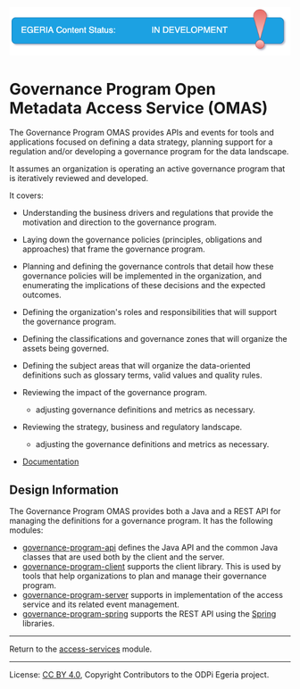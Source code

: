 <!-- SPDX-License-Identifier: CC-BY-4.0 -->
<!-- Copyright Contributors to the ODPi Egeria project. -->

![InDev](../../../images/egeria-content-status-in-development.png#pagewidth)

# Governance Program Open Metadata Access Service (OMAS)

The Governance Program OMAS provides APIs and events for tools and applications
focused on defining a data strategy, planning support for a regulation and/or
developing a governance program for the data landscape.

It assumes an organization is operating an active governance program that is
iteratively reviewed and developed.

It covers:

* Understanding the business drivers and regulations that provide the motivation and direction
to the governance program.

* Laying down the governance policies (principles, obligations and approaches)
that frame the governance program.

* Planning and defining the governance controls that detail how these governance policies will be implemented in
the organization, and enumerating the implications of these decisions and the expected outcomes.

* Defining the organization's roles and responsibilities that will support the governance program.

* Defining the classifications and governance zones that will organize the assets being governed.
* Defining the subject areas that will organize the data-oriented definitions such as
  glossary terms, valid values and quality rules.

* Reviewing the impact of the governance program.
  * adjusting governance definitions and metrics as necessary.
  
* Reviewing the strategy, business and regulatory landscape.
  * adjusting the governance definitions and metrics as necessary.

* [Documentation](https://egeria-project.org/services/omas/governance-program/overview)

## Design Information

The Governance Program OMAS provides both a Java and a REST API for managing the definitions
for a governance program. It has the following modules:

* [governance-program-api](governance-program-api) defines the Java API and the common Java classes
that are used both by the client and the server.
* [governance-program-client](governance-program-client) supports the client library.
This is used by tools that help organizations to plan and manage their governance program.
* [governance-program-server](governance-program-server) supports in implementation
of the access service and its related event management.
* [governance-program-spring](governance-program-spring) supports the REST API using
the [Spring](../../../developer-resources/Spring.md) libraries.



----
Return to the [access-services](..) module.

----
License: [CC BY 4.0](https://creativecommons.org/licenses/by/4.0/),
Copyright Contributors to the ODPi Egeria project.


